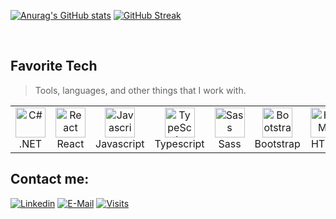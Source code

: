 [![Anurag's GitHub stats](https://github-readme-stats.vercel.app/api?username=Kurczak1233&theme=tokyonight)](https://github.com/anuraghazra/github-readme-stats)
[![GitHub Streak](https://github-readme-streak-stats.herokuapp.com/?user=Kurczak1233&theme=dark)](https://git.io/streak-stats)

<br>

<h2 align="left">Favorite Tech</h2>

> Tools, languages, and other things that I work with.

<table>
  <tr>
    <td align="center" width="96">
      <a href="#macropower-tech">
        <img src="https://upload.wikimedia.org/wikipedia/commons/thumb/e/ee/.NET_Core_Logo.svg/512px-.NET_Core_Logo.svg.png" width="48" height="48" alt="C#" />
      </a>
      <br>.NET
    </td>
    <td align="center" width="96">
      <a href="#macropower-tech">
        <img src="https://www.vectorlogo.zone/logos/reactjs/reactjs-icon.svg" width="48" height="48" alt="React" />
      </a>
      <br>React
    </td>
    <td align="center" width="96">
      <a href="#macropower-tech">
        <img src="https://seeklogo.com/images/J/javascript-js-logo-2949701702-seeklogo.com.png" width="48" height="48" alt="Javascript" />
      </a>
      <br>Javascript
    </td>
    <td align="center" width="96">
      <a href="#macropower-tech">
        <img src="https://upload.wikimedia.org/wikipedia/commons/thumb/4/4c/Typescript_logo_2020.svg/512px-Typescript_logo_2020.svg.png" width="48" height="48" alt="TypeScript" />
      </a>
      <br>Typescript
    </td>
    <td align="center" width="96">
      <a href="#macropower-tech">
        <img src="https://cdn.worldvectorlogo.com/logos/sass-1.svg" width="48" height="48" alt="Sass" />
      </a>
      <br>Sass
    </td>
    <td align="center" width="96">
      <a href="#macropower-tech">
        <img src="https://upload.wikimedia.org/wikipedia/commons/thumb/b/b2/Bootstrap_logo.svg/512px-Bootstrap_logo.svg.png" width="48" height="48" alt="Bootstrap" />
      </a>
      <br>Bootstrap
    </td>
    <td align="center" width="96">
      <a href="#macropower-tech" >
        <img src="https://upload.wikimedia.org/wikipedia/commons/thumb/6/61/HTML5_logo_and_wordmark.svg/512px-HTML5_logo_and_wordmark.svg.png" width="48" height="48" alt="HTML" />
      </a>
      <br>HTML
    </td>
    <td align="center" width="96">
      <a href="#macropower-tech">
        <img src="https://upload.wikimedia.org/wikipedia/commons/thumb/d/d5/CSS3_logo_and_wordmark.svg/363px-CSS3_logo_and_wordmark.svg.png" width="48" height="48" alt="CSS" />
      </a>
      <br>CSS
    </td>
    <td align="center" width="96"> 
      <a href="#macropower-tech" >
        <img src="https://www.freeiconspng.com/uploads/sql-database-icon-png-18.png" width="48" height="48" alt="MSSQL" />
      </a>
      <br>MSSQL
    </td> 
        </td> 
        <td align="center" width="96"> 
      <a href="#macropower-tech" >
        <img src="https://sebastian-gomez.com/nextjs.png" width="48" height="48" alt="MSSQL" />
      </a>
      <br>Next.js
    </td> 
  </tr>
</table>


<h2 align="left">Contact me:</h2>

[![Linkedin](https://img.shields.io/badge/linked-in-369?style=flat-square&logo=linkedin&logoColor=white&color=blue)](https://www.linkedin.com/in/micha%C5%82-kupczak/)
[![E-Mail](https://img.shields.io/badge/email-reveal-2a8?style=flat-square&logo=gmail&logoColor=white)](https://www.linkedin.com/in/micha%C5%82-kupczak/)
[![Visits](https://komarev.com/ghpvc/?username=Kurczak1233&logo=GitHub&label=github%20visits&color=336699&logoColor=white&style=flat-square)](https://github.com/Kurczak1233)

<!--
**Kurczak1233/Kurczak1233** is a ✨ _special_ ✨ repository because its `README.md` (this file) appears on your GitHub profile.

Here are some ideas to get you started:

- 🔭 I’m currently working on ...
- 🌱 I’m currently learning ...
- 👯 I’m looking to collaborate on ...
- 🤔 I’m looking for help with ...
- 💬 Ask me about ...
- 📫 How to reach me: ...
- 😄 Pronouns: ...
- ⚡ Fun fact: ...
-->
